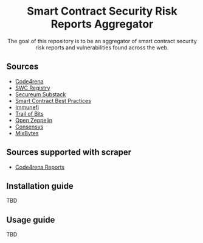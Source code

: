 <div align="center">
  <h1 align="center">Smart Contract Security Risk Reports Aggregator</h1>
  <p align="center">The goal of this repository is to be an aggregator of smart contract security risk reports and vulnerabilities found across the web.</p>  
</div>

## Sources

- [Code4rena](https://code4rena.com)
- [SWC Registry](https://swcregistry.io/)
- [Secureum Substack](https://secureum.substack.com/)
- [Smart Contract Best Practices](https://consensys.github.io/smart-contract-best-practices/)
- [Immunefi](https://immunefi.com/)
- [Trail of Bits](https://github.com/trailofbits/publications/tree/master/reviews)
- [Open Zeppelin](https://blog.openzeppelin.com/security-audits/)
- [Consensys](https://consensys.net/diligence/audits/)
- [MixBytes](https://github.com/mixbytes/audits_public)

## Sources supported with scraper
- [Code4rena Reports](https://code4rena.com)

## Installation guide
TBD

## Usage guide
TBD

